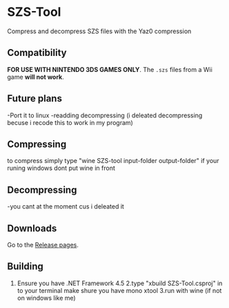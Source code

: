 # SZS-Tool
Compress and decompress SZS files with the Yaz0 compression

## Compatibility
**FOR USE WITH NINTENDO 3DS GAMES ONLY**. The `.szs` files from a Wii game **will not work**.

## Future plans
-Port it to linux
-readding decompressing (i deleated decompressing becuse i recode this to work in my program)

## Compressing
to compress simply type
"wine SZS-tool input-folder output-folder"
if your runing windows dont put wine in front

## Decompressing
-you cant at the moment cus i deleated it

## Downloads
Go to the [Release pages](https://github.com/Cool-pig-9/szs-tool-with-args/).

## Building
1. Ensure you have .NET Framework 4.5
2.type "xbuild SZS-Tool.csproj" in to your terminal make shure you have mono xtool
3.run with wine (if not on windows like me) 
